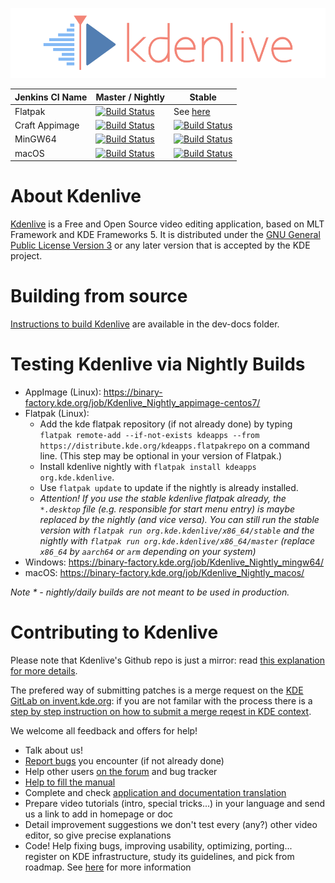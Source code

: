 ![](data/pics/kdenlive-logo.png)

| Jenkins CI Name | Master / Nightly | Stable |
| --------------- | ---------------- | ------ |
| Flatpak | [![Build Status](https://binary-factory.kde.org/job/Kdenlive_x86_64_flatpak/badge/icon)](https://binary-factory.kde.org/job/Kdenlive_x86_64_flatpak/) | See [here](https://flathub.org/builds/#/apps/org.kde.kdenlive)|
| Craft Appimage | [![Build Status](https://binary-factory.kde.org/job/Kdenlive_Nightly_appimage-centos7/badge/icon)](https://binary-factory.kde.org/job/Kdenlive_Nightly_appimage-centos7/) | [![Build Status](https://binary-factory.kde.org/job/Kdenlive_Stable_appimage-centos7/badge/icon)](https://binary-factory.kde.org/job/Kdenlive_Stable_appimage-centos7/) |
| MinGW64 | [![Build Status](https://binary-factory.kde.org/job/Kdenlive_Nightly_mingw64/badge/icon)](https://binary-factory.kde.org/job/Kdenlive_Nightly_mingw64/) | [![Build Status](https://binary-factory.kde.org/job/Kdenlive_Stable_mingw64/badge/icon)](https://binary-factory.kde.org/job/Kdenlive_Stable_mingw64/) |
| macOS | [![Build Status](https://binary-factory.kde.org/job/Kdenlive_Nightly_macos/badge/icon)](https://binary-factory.kde.org/job/Kdenlive_Nightly_macos/) | [![Build Status](https://binary-factory.kde.org/job/Kdenlive_Stable_macos/badge/icon)](https://binary-factory.kde.org/job/Kdenlive_Stable_macos/) |

# About Kdenlive

[Kdenlive](https://kdenlive.org) is a Free and Open Source video editing application, based on MLT Framework and KDE Frameworks 5. It is distributed under the [GNU General Public License Version 3](https://www.gnu.org/licenses/gpl-3.0.en.html) or any later version that is accepted by the KDE project.

# Building from source

[Instructions to build Kdenlive](dev-docs/build.md) are available in the dev-docs folder.

# Testing Kdenlive via Nightly Builds

- AppImage (Linux): https://binary-factory.kde.org/job/Kdenlive_Nightly_appimage-centos7/
- Flatpak (Linux):
  - Add the kde flatpak repository (if not already done) by typing `flatpak remote-add --if-not-exists kdeapps --from https://distribute.kde.org/kdeapps.flatpakrepo` on a command line. (This step may be optional in your version of Flatpak.)
  - Install kdenlive nightly with `flatpak install kdeapps org.kde.kdenlive`.
  - Use `flatpak update` to update if the nightly is already installed.
  - _Attention! If you use the stable kdenlive flatpak already, the `*.desktop` file (e.g. responsible for start menu entry) is maybe replaced by the nightly (and vice versa). You can still run the stable version with `flatpak run org.kde.kdenlive/x86_64/stable` and the nightly with `flatpak run org.kde.kdenlive/x86_64/master` (replace `x86_64` by `aarch64` or `arm` depending on your system)_
- Windows: https://binary-factory.kde.org/job/Kdenlive_Nightly_mingw64/
- macOS: https://binary-factory.kde.org/job/Kdenlive_Nightly_macos/

*Note * - nightly/daily builds are not meant to be used in production.*

# Contributing to Kdenlive

Please note that Kdenlive's Github repo is just a mirror: read [this explanation for more details](https://community.kde.org/Infrastructure/Github_Mirror). 

The prefered way of submitting patches is a merge request on the [KDE GitLab on invent.kde.org](https://invent.kde.org/-/ide/project/multimedia/kdenlive): if you are not familar with the process there is a [step by step instruction on how to submit a merge reqest in KDE context](https://community.kde.org/Infrastructure/GitLab#Submitting_a_Merge_Request).

We welcome all feedback and offers for help!

* Talk about us!
* [Report bugs](https://kdenlive.org/en/bug-reports/) you encounter (if not already done)
* Help other users [on the forum](http://forum.kde.org/viewforum.php?f=262) and bug tracker
* [Help to fill the manual](https://community.kde.org/Kdenlive/Workgroup/Documentation)
* Complete and check [application and documentation translation](http://l10n.kde.org)
* Prepare video tutorials (intro, special tricks...) in your language
  and send us a link to add in homepage or doc
* Detail improvement suggestions
  we don't test every (any?) other video editor, so give precise explanations
* Code! Help fixing bugs, improving usability, optimizing, porting...
  register on KDE infrastructure, study its guidelines, and pick from roadmap. See [here](dev-docs/contributing.md) for more information

